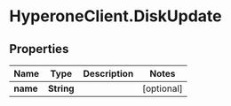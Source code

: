 # HyperoneClient.DiskUpdate

## Properties

Name | Type | Description | Notes
------------ | ------------- | ------------- | -------------
**name** | **String** |  | [optional] 


